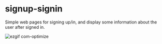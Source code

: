 # signup-signin
Simple web pages for signing up/in, and display some information about the user after signed in.

![ezgif com-optimize](https://user-images.githubusercontent.com/24823481/81762507-762fa400-94d5-11ea-8997-a6e327be3d7e.gif)
